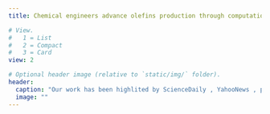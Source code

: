```yaml
---
title: Chemical engineers advance olefins production through computational modeling

# View.
#   1 = List
#   2 = Compact
#   3 = Card
view: 2

# Optional header image (relative to `static/img/` folder).
header:
  caption: "Our work has been highlited by ScienceDaily , YahooNews , physorg_com and other news portals that was published in Envioronmental & Energy Science on low-cost reverse water gas shift catalyst scale-up."
  image: ""
---
```

